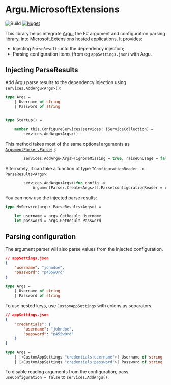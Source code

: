 # Argu.MicrosoftExtensions

![Build](https://github.com/Tarmil/Argu.MicrosoftExtensions/workflows/Build/badge.svg)
[![Nuget](https://img.shields.io/nuget/v/Argu.MicrosoftExtensions?logo=nuget)](https://nuget.org/packages/Argu.MicrosoftExtensions)

This library helps integrate [Argu](http://fsprojects.github.io/Argu/), the F# argument and configuration parsing library, into Microsoft.Extensions hosted applications.
It provides:

* Injecting `ParseResults` into the dependency injection;
* Parsing configuration items (from eg `appSettings.json`) with Argu.

## Injecting ParseResults

Add Argu parse results to the dependency injection using `services.AddArgu<Args>()`:

```fsharp
type Args =
    | Username of string
    | Password of string


type Startup() =

    member this.ConfigureServices(services: IServiceCollection) =
        services.AddArgu<Args>()
```

This method takes most of the same optional arguments as [`ArgumentParser.Parse()`](http://fsprojects.github.io/Argu/reference/argu-argumentparser-1.html#Parse):

```fsharp
        services.AddArgu<Args>(ignoreMissing = true, raiseOnUsage = false)
```

Alternately, it can take a function of type `IConfigurationReader -> ParseResults<Args>`:

```fsharp
        services.AddArgu<Args>(fun config ->
            ArgumentParser.Create<Args>().Parse(configurationReader = config))
```

You can now use the injected parse results:

```fsharp
type MyService(args: ParseResults<Args>) =

    let username = args.GetResult Username
    let password = args.GetResult Password
```

## Parsing configuration

The argument parser will also parse values from the injected configuration.

```json
// appSettings.json
{
    "username": "johndoe",
    "password": "p455w0rd"
}
```

```fsharp
type Args =
    | Username of string
    | Password of string
```

To use nested keys, use `CustomAppSettings` with colons as separators.

```json
// appSettings.json
{
    "credentials": {
        "username": "johndoe",
        "password": "p455w0rd"
    }
}
```

```fsharp
type Args =
    | [<CustomAppSettings "credentials:username">] Username of string
    | [<CustomAppSettings "credentials:password">] Password of string
```

To disable reading arguments from the configuration, pass `useConfiguration = false` to `services.AddArgu()`.
